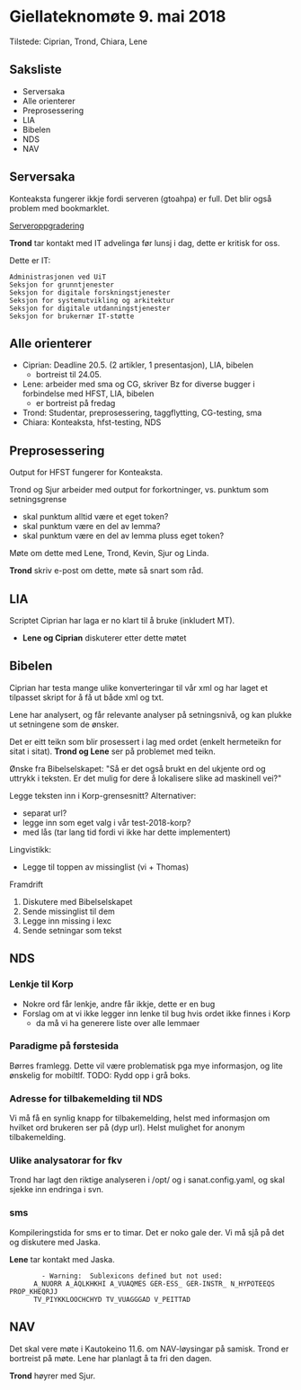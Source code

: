 #  Giellateknomøte 9. mai 2018

Tilstede: Ciprian, Trond, Chiara, Lene

## Saksliste
* Serversaka
* Alle orienterer
* Preprosessering
* LIA
* Bibelen
* NDS
* NAV

## Serversaka

Konteaksta fungerer ikkje fordi serveren (gtoahpa) er full.
Det blir også problem med bookmarklet.

[Serveroppgradering](https://giellalt.uit.no/infra/system/Serveroppgradering.html)

**Trond** tar kontakt med IT advelinga før lunsj i dag, dette er kritisk for oss.

Dette er IT:

```
Administrasjonen ved UiT
Seksjon for grunntjenester
Seksjon for digitale forskningstjenester
Seksjon for systemutvikling og arkitektur
Seksjon for digitale utdanningstjenester
Seksjon for brukernær IT-støtte
```

## Alle orienterer
* Ciprian: Deadline 20.5. (2 artikler, 1 presentasjon), LIA, bibelen
    - bortreist til 24.05.
* Lene: arbeider med sma og CG, skriver Bz for diverse bugger i forbindelse med HFST, LIA, bibelen
    - er bortreist på fredag
* Trond: Studentar, preprosessering, taggflytting, CG-testing, sma
* Chiara: Konteaksta, hfst-testing, NDS

## Preprosessering
Output for HFST fungerer for Konteaksta.

Trond og Sjur arbeider med output for forkortninger, vs. punktum som setningsgrense
* skal punktum alltid være et eget token?
* skal punktum være en del av lemma?
* skal punktum være en del av lemma pluss eget token?

Møte om dette med Lene, Trond, Kevin, Sjur og Linda.

**Trond** skriv e-post om dette, møte så snart som råd.

## LIA

Scriptet Ciprian har laga er no klart til å bruke (inkludert MT).
* **Lene og Ciprian** diskuterer etter dette møtet

## Bibelen

Ciprian har testa mange ulike konverteringar til vår xml og har laget et tilpasset skript
for å få ut både xml og txt.

Lene har analysert, og får relevante analyser på setningsnivå, og kan plukke ut setningene som de ønsker.

Det er eitt teikn som blir prosessert i lag med ordet (enkelt hermeteikn for sitat i sitat).
**Trond og Lene** ser på problemet med teikn.

Ønske fra Bibelselskapet: "Så er det også brukt en del ukjente ord og uttrykk i teksten. Er det mulig for dere
å lokalisere slike ad maskinell vei?"

Legge teksten inn i Korp-grensesnitt? Alternativer:
* separat url?
* legge inn som eget valg i vår test-2018-korp?
* med lås (tar lang tid fordi vi ikke har dette implementert)

Lingvistikk:
* Legge til toppen av missinglist (vi + Thomas)

Framdrift
1. Diskutere med Bibelselskapet
1. Sende missinglist til dem
1. Legge inn missing i lexc
1. Sende setningar som tekst

## NDS

### Lenkje til Korp
* Nokre ord får lenkje, andre får ikkje, dette er en bug
* Forslag om at vi ikke legger inn lenke til bug hvis ordet ikke finnes i Korp
    - da må vi ha generere liste over alle lemmaer

### Paradigme på førstesida
Børres framlegg. Dette vil være problematisk pga mye informasjon, og lite
ønskelig for mobiltlf.
TODO: Rydd opp i grå boks.

### Adresse for tilbakemelding til NDS
Vi må få en synlig knapp for tilbakemelding, helst med informasjon om hvilket ord
brukeren ser på (dyp url).
Helst mulighet for anonym tilbakemelding.

### Ulike analysatorar for fkv
Trond har lagt den riktige analyseren i /opt/ og i sanat.config.yaml, og skal
sjekke inn endringa i svn.

### sms
Kompileringstida for sms er to timar. Det er noko gale der. Vi må sjå på det og
diskutere med Jaska.

**Lene** tar kontakt med Jaska.

```
        - Warning:  Sublexicons defined but not used:
      A_NUORR A_AQLKHKHI A_VUAQMES GER-ESS_ GER-INSTR_ N_HYPOTEEQS PROP_KHEQRJJ
      TV_PIYKKLOOCHCHYD TV_VUAGGGAD V_PEITTAD
```

## NAV

Det skal vere møte i Kautokeino 11.6. om NAV-løysingar på samisk. Trond er bortreist på møte. Lene har planlagt å ta fri den dagen.

**Trond** høyrer med Sjur.
